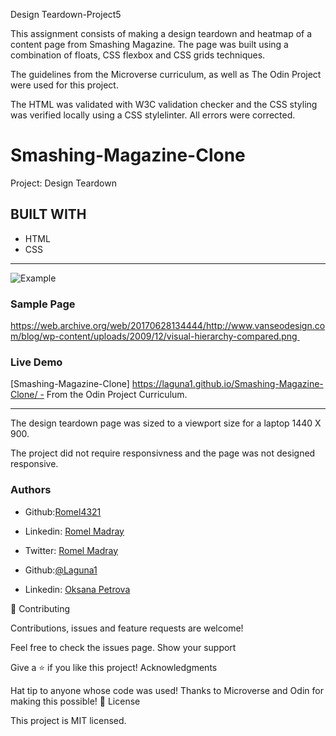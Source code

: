
Design Teardown-Project5

This assignment consists of making a design teardown and heatmap of a content page from Smashing Magazine. The page was built using a combination of floats, CSS flexbox and  CSS grids techniques.

The guidelines from the Microverse curriculum, as well as The Odin Project were used for this project.

The HTML was validated with W3C validation checker and the CSS styling was verified locally using a CSS stylelinter. All errors were corrected. 

# Smashing-Magazine-Clone
Project: Design Teardown

## BUILT WITH
*  HTML
*  CSS
***
 ![Example](https://web.archive.org/web/20170628134444/http://www.vanseodesign.com/blog/wp-content/uploads/2009/12/visual-hierarchy-compared.png)

### Sample Page
https://web.archive.org/web/20170628134444/http://www.vanseodesign.com/blog/wp-content/uploads/2009/12/visual-hierarchy-compared.png 

### Live Demo 
 [Smashing-Magazine-Clone] https://laguna1.github.io/Smashing-Magazine-Clone/ - From the Odin Project Curriculum.
***

The design teardown page was sized to a viewport size for a laptop 1440 X 900.

The project did not require responsivness and the page was not designed responsive.


### Authors
 - Github:[Romel4321](https://github.com/Romel4321)
 - Linkedin: [Romel Madray](https://www.linkedin.com/in/romel-madray-714b86196/?originalSubdomain=tt)
 - Twitter: [Romel Madray](https://twitter.com/RomelMadray)

 - Github:[@Laguna1](https://github.com/Laguna1)
 - Linkedin: [Oksana Petrova](https://www.linkedin.com/in/oksana-petrova-005bb0145/)

🤝 Contributing

Contributions, issues and feature requests are welcome!

Feel free to check the issues page. Show your support

Give a ⭐️ if you like this project! Acknowledgments

Hat tip to anyone whose code was used!
Thanks to Microverse and Odin for making this possible!
📝 License

This project is MIT licensed.

